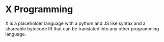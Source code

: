 # X Programming

X is a placeholder language with a python and JS like syntax and a shareable bytecode IR that can be translated into any other programming language.